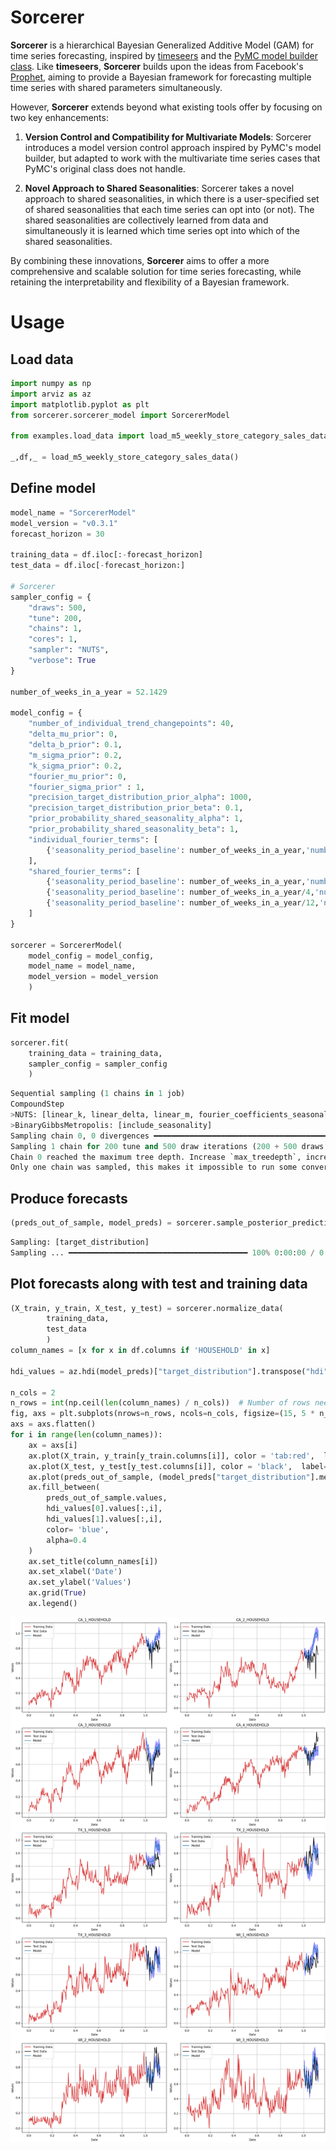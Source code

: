 # Sorcerer

**Sorcerer** is a hierarchical Bayesian Generalized Additive Model (GAM) for time series forecasting, inspired by [timeseers](https://github.com/MBrouns/timeseers) and the [PyMC model builder class](https://www.pymc.io/projects/examples/en/latest/howto/model_builder.html). Like **timeseers**, **Sorcerer** builds upon the ideas from Facebook's [Prophet](https://facebook.github.io/prophet/), aiming to provide a Bayesian framework for forecasting multiple time series with shared parameters simultaneously.

However, **Sorcerer** extends beyond what existing tools offer by focusing on two key enhancements:

1. **Version Control and Compatibility for Multivariate Models**: Sorcerer introduces a model version control approach inspired by PyMC's model builder, but adapted to work with the multivariate time series cases that PyMC's original class does not handle.
   
2. **Novel Approach to Shared Seasonalities**: Sorcerer takes a novel approach to shared seasonalities, in which there is a user-specified set of shared seasonalities that each time series can opt into (or not). The shared seasonalities are collectively learned from data and simultaneously it is learned which time series opt into which of the shared seasonalities.

By combining these innovations, **Sorcerer** aims to offer a more comprehensive and scalable solution for time series forecasting, while retaining the interpretability and flexibility of a Bayesian framework.


# Usage

## Load data
```python
import numpy as np
import arviz as az
import matplotlib.pyplot as plt
from sorcerer.sorcerer_model import SorcererModel

from examples.load_data import load_m5_weekly_store_category_sales_data

_,df,_ = load_m5_weekly_store_category_sales_data()

```

## Define model
```python
model_name = "SorcererModel"
model_version = "v0.3.1"
forecast_horizon = 30

training_data = df.iloc[:-forecast_horizon]
test_data = df.iloc[-forecast_horizon:]

# Sorcerer
sampler_config = {
    "draws": 500,
    "tune": 200,
    "chains": 1,
    "cores": 1,
    "sampler": "NUTS",
    "verbose": True
}

number_of_weeks_in_a_year = 52.1429

model_config = {
    "number_of_individual_trend_changepoints": 40,
    "delta_mu_prior": 0,
    "delta_b_prior": 0.1,
    "m_sigma_prior": 0.2,
    "k_sigma_prior": 0.2,
    "fourier_mu_prior": 0,
    "fourier_sigma_prior" : 1,
    "precision_target_distribution_prior_alpha": 1000,
    "precision_target_distribution_prior_beta": 0.1,
    "prior_probability_shared_seasonality_alpha": 1,
    "prior_probability_shared_seasonality_beta": 1,
    "individual_fourier_terms": [
        {'seasonality_period_baseline': number_of_weeks_in_a_year,'number_of_fourier_components': 20}
    ],
    "shared_fourier_terms": [
        {'seasonality_period_baseline': number_of_weeks_in_a_year,'number_of_fourier_components': 10},
        {'seasonality_period_baseline': number_of_weeks_in_a_year/4,'number_of_fourier_components': 1},
        {'seasonality_period_baseline': number_of_weeks_in_a_year/12,'number_of_fourier_components': 1},
    ]
}

sorcerer = SorcererModel(
    model_config = model_config,
    model_name = model_name,
    model_version = model_version
    )
```

## Fit model
```python
sorcerer.fit(
    training_data = training_data,
    sampler_config = sampler_config
    )

```

```python
Sequential sampling (1 chains in 1 job)
CompoundStep
>NUTS: [linear_k, linear_delta, linear_m, fourier_coefficients_seasonality_individual_52.14, fourier_coefficients_seasonality_shared_52.14, fourier_coefficients_seasonality_shared_13.04, fourier_coefficients_seasonality_shared_4.35, prior_probability_shared_seasonality, precision_target_distribution]
>BinaryGibbsMetropolis: [include_seasonality]
Sampling chain 0, 0 divergences ━━━━━━━━━━━━━━━━━━━━━━━━━━━━━━━━━━━━━━━━ 100% 0:00:00 / 0:07:23
Sampling 1 chain for 200 tune and 500 draw iterations (200 + 500 draws total) took 443 seconds.
Chain 0 reached the maximum tree depth. Increase `max_treedepth`, increase `target_accept` or reparameterize.
Only one chain was sampled, this makes it impossible to run some convergence checks
```

## Produce forecasts
```python
(preds_out_of_sample, model_preds) = sorcerer.sample_posterior_predictive(test_data = test_data)
```

```python
Sampling: [target_distribution]
Sampling ... ━━━━━━━━━━━━━━━━━━━━━━━━━━━━━━━━━━━━━━━━ 100% 0:00:00 / 0:00:00
```

## Plot forecasts along with test and training data
```python
(X_train, y_train, X_test, y_test) = sorcerer.normalize_data(
        training_data,
        test_data
        )
column_names = [x for x in df.columns if 'HOUSEHOLD' in x]

hdi_values = az.hdi(model_preds)["target_distribution"].transpose("hdi", ...)

n_cols = 2
n_rows = int(np.ceil(len(column_names) / n_cols))  # Number of rows needed
fig, axs = plt.subplots(nrows=n_rows, ncols=n_cols, figsize=(15, 5 * n_rows), constrained_layout=True)
axs = axs.flatten()
for i in range(len(column_names)):
    ax = axs[i]
    ax.plot(X_train, y_train[y_train.columns[i]], color = 'tab:red',  label='Training Data')
    ax.plot(X_test, y_test[y_test.columns[i]], color = 'black',  label='Test Data')
    ax.plot(preds_out_of_sample, (model_preds["target_distribution"].mean(("chain", "draw")).T)[i], color = 'tab:blue', label='Model')
    ax.fill_between(
        preds_out_of_sample.values,
        hdi_values[0].values[:,i],
        hdi_values[1].values[:,i],
        color= 'blue',
        alpha=0.4
    )
    ax.set_title(column_names[i])
    ax.set_xlabel('Date')
    ax.set_ylabel('Values')
    ax.grid(True)
    ax.legend()
```

![Forecasts](examples/figures/forecast.png)